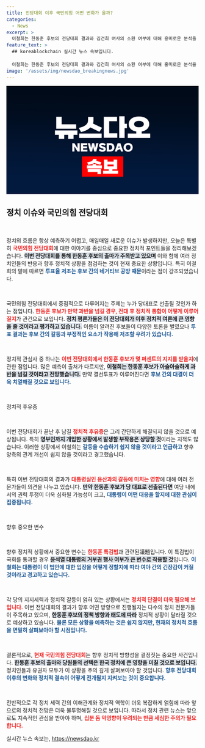 ```yaml
---
title: 전당대회 이후 국민의힘 어떤 변화가 올까?
categories:
  - News
excerpt: >
  이철희는 한동훈 후보의 전당대회 결과와 김건희 여사의 소환 여부에 대해 흥미로운 분석을 제시하며, 전대 후폭풍과 용산의 대응을 경고했다. 정치적 미래가 어떻게 전개될지 귀추가 주목된다!
feature_text: >
  ## koreablockchain 실시간 뉴스 속보입니다.

  이철희는 한동훈 후보의 전당대회 결과와 김건희 여사의 소환 여부에 대해 흥미로운 분석을 제시하며, 전대 후폭풍과 용산의 대응을 경고했다. 정치적 미래가 어떻게 전개될지 귀추가 주목된다!
image: '/assets/img/newsdao_breakingnews.jpg'
---
```


<p><img src="/assets/img/newsdao_breakingnews.jpg" alt="koreablockchain 속보" /></p>

<h2 data-ke-size="size26">정치 이슈와 국민의힘 전당대회</h2>

<p data-ke-size="size16">&nbsp;</p>

<p>정치의 흐름은 항상 예측하기 어렵고, 매일매일 새로운 이슈가 발생하지만, 오늘은 특별히 <b><span style="color: #ee2323;">국민의힘 전당대회</span></b>에 대한 이야기를 중심으로 중요한 정치적 포인트들을 정리해보겠습니다. <b><span style="background-color: #21538527;">이번 전당대회를 통해 한동훈 후보의 출마가 주목받고 있으며</span></b> 이와 함께 여러 정치인들의 반응과 향후 정치적 상황을 점검하는 것이 현재 중요한 상황입니다. 특히 이철희의 말에 따르면 <b><span style="color: #1a5490;">투표율 저조는 후보 간의 네거티브 공방 때문</span></b>이라는 점이 강조되었습니다. </p>

<p data-ke-size="size16">&nbsp;</p>

<p>국민의힘 전당대회에서 중점적으로 다루어지는 주제는 누가 당대표로 선출될 것인가 하는 점입니다. <b><span style="color: #ee2323;">한동훈 후보가 만약 과반을 넘길 경우, 전대 후 정치적 통합이 어떻게 이루어질지</span></b>가 관건으로 보입니다. <b><span style="background-color: #21538527;">정치 평론가들은 이 전당대회가 이후 정치적 여론에 큰 영향을 줄 것이라고 평가하고 있습니다.</span></b> 이름이 알려진 후보들이 다양한 토론을 벌였으나 <b><span style="color: #1a5490;">투표 결과는 후보 간의 갈등과 부정적인 요소가 작용해 저조할 우려가 있습니다.</span></b> </p>

<p data-ke-size="size16">&nbsp;</p>

<p>정치적 관심사 중 하나는 <b><span style="color: #ee2323;">이번 전당대회에서 한동훈 후보가 몇 퍼센트의 지지를 받을지</span></b>에 관한 점입니다. 많은 예측이 출처가 다르지만, <b><span style="background-color: #21538527;">이철희는 한동훈 후보가 아슬아슬하게 과반을 넘길 것이라고 전망했습니다.</span></b> 만약 결선투표가 이루어진다면 <b><span style="color: #1a5490;">후보 간의 대결이 더욱 치열해질 것으로 보입니다.</span></b> </p>

<p data-ke-size="size16">&nbsp;</p>

<p>정치적 후유증</p>

<p data-ke-size="size16">&nbsp;</p>

<p>이번 전당대회가 끝난 후 남길 <b><span style="color: #ee2323;">정치적 후유증</span></b>은 그리 간단하게 해결되지 않을 것으로 예상됩니다. 특히 <b><span style="background-color: #21538527;">영부인까지 개입한 상황에서 발생할 부작용은 상당할 것</span></b>이라는 지적도 많습니다. 이러한 상황에서 이철희는 <b><span style="color: #1a5490;">갈등을 수습하기 쉽지 않을 것이라고 언급하고</span></b> 향후 양측의 관계 개선이 쉽지 않을 것이라고 경고했습니다. </p>

<p data-ke-size="size16">&nbsp;</p>

<p>특히 이번 전당대회의 결과가 <b><span style="color: #ee2323;">대통령실인 용산과의 갈등에 미치는 영향</span></b>에 대해 여러 전문가들이 의견을 나누고 있습니다. <b><span style="background-color: #21538527;">만약 한동훈 후보가 당 대표로 선출된다면</span></b> 여당 내에서의 권력 투쟁이 더욱 심화될 가능성이 크고, <b><span style="color: #1a5490;">대통령이 어떤 대응을 할지에 대한 관심이 집중됩니다.</span></b></p>

<p data-ke-size="size16">&nbsp;</p>

<p>향후 중요한 변수</p>

<p data-ke-size="size16">&nbsp;</p>

<p>향후 정치적 상황에서 중요한 변수는 <b><span style="color: #ee2323;">한동훈 특검법</span></b>과 관련된議題입니다. 이 특검법이 국회를 통과할 경우 <b><span style="background-color: #21538527;">윤석열 대통령의 거부권 행사 여부가 큰 변수로 작용할 것</span></b>입니다. <b><span style="color: #1a5490;">이철희는 대통령이 이 법안에 대한 입장을 어떻게 정할지에 따라 여야 간의 긴장감이 커질 것이라고 경고하고 있습니다.</span></b></p>

<p data-ke-size="size16">&nbsp;</p>

<p>각 당의 지지세력과 정치적 갈등이 얽혀 있는 상황에서는 <b><span style="color: #ee2323;">정치적 단결이 더욱 필요해 보입니다.</span></b> 이번 전당대회의 결과가 향후 어떤 방향으로 진행될지는 다수의 정치 전문가들이 주목하고 있으며, <b><span style="background-color: #21538527;">한동훈 후보의 정책 방향과 태도에 따라</span></b> 정치적 상황이 달라질 것으로 예상하고 있습니다. <b><span style="color: #1a5490;">물론 모든 상황을 예측하는 것은 쉽지 않지만, 현재의 정치적 흐름을 면밀히 살펴보아야 할 시점입니다.</span></b> </p>

<p data-ke-size="size16">&nbsp;</p>

<p>결론적으로, <b><span style="color: #ee2323;">현재 국민의힘 전당대회</span></b>는 향후 정치적 방향성을 결정짓는 중요한 사건입니다. <b><span style="background-color: #21538527;">한동훈 후보의 출마와 당원들의 선택은 한국 정치에 큰 영향을 미칠 것으로 보입니다.</span></b> 정치인들과 유권자 모두가 이 상황을 주의 깊게 살펴보아야 할 것입니다. <b><span style="color: #1a5490;">향후 전당대회 이후의 변화와 정치적 결속이 어떻게 전개될지 지켜보는 것이 중요합니다.</span></b> </p>

<p data-ke-size="size16">&nbsp;</p>

<p>전반적으로 각 정치 세력 간의 이해관계와 정치적 역학이 더욱 복잡하게 얽힘에 따라 앞으로의 정치적 전망은 더욱 불투명해질 것으로 보입니다. 따라서 정치 관련 뉴스는 앞으로도 지속적인 관심을 받아야 하며, <b><span style="color: #ee2323;">십분 돔 악영향이 우려되는 만큼 세심한 주의가 필요합니다.</span></b></p>
실시간 뉴스 속보는, <a href="https://newsdao.kr" rel="dofollow">https://newsdao.kr</a>


